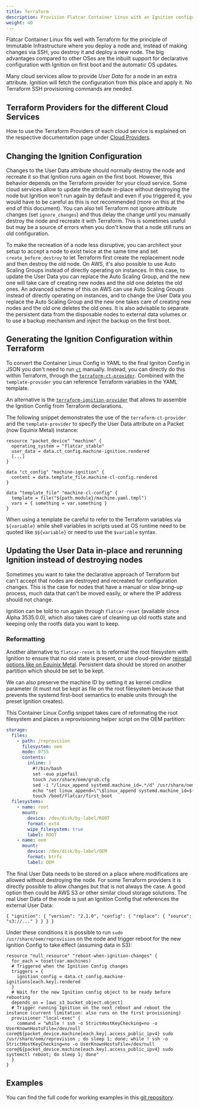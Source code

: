```yaml
---
title: Terraform
description: Provision Flatcar Container Linux with an Ignition configuration through Terraform
weight: 40
---
```


Flatcar Container Linux fits well with Terraform for the principle of Immutable Infrastructure where you deploy a node and, instead of making changes via SSH, you destroy it and deploy a new node.
The big advantages compared to other OSes are the inbuilt support for declarative configuration with Ignition on first boot and the automatic OS updates.

Many cloud services allow to provide _User Data_ for a node in an extra attribute. Ignition will fetch the configuration from this place and apply it. No Terraform SSH provisioning commands are needed.

## Terraform Providers for the different Cloud Services

How to use the Terraform Providers of each cloud service is explained on the respective documentation page under [Cloud Providers][cloud].

## Changing the Ignition Configuration

Changes to the User Data attribute should normally destroy the node and recreate it so that Ignition runs again on the first boot.
However, this behavior depends on the Terraform provider for your cloud service.
Some cloud services allow to update the attribute in-place without destroying the node but Ignition won't run again by default and even if you triggered it, you would have to be careful as this is not recommended (more on this at the end of this document).
You can also tell Terraform not ignore attribute changes (set `ignore_changes`) and thus delay the change until you manually destroy the node and recreate it with Terraform.
This is sometimes useful but may be a source of errors when you don't know that a node still runs an old configuration.

To make the recreation of a node less disruptive, you can architect your setup to accept a node to exist twice at the same time and set `create_before_destroy` to let Terraform first create the replacement node and then destroy the old node.
On AWS, it's also possible to use Auto Scaling Groups instead of directly operating on instances. In this case, to update the User Data you can replace the Auto Scaling Group, and the new one will take care of creating new nodes and the old one deletes the old ones.
An advanced scheme of this on AWS can use Auto Scaling Groups instead of directly operating on instances, and to change the User Data you replace the Auto Scaling Group and the new one takes care of creating new nodes and the old one deletes the old ones.
It is also advisable to separate the persistent data from the disposable nodes to external data volumes or to use a backup mechanism and inject the backup on the first boot.

## Generating the Ignition Configuration within Terraform

To convert the Container Linux Config in YAML to the final Igniton Config in JSON you don't need to run [`ct`][ct] manually. Instead, you can directly do this within Terraform, through the [`terraform-ct-provider`][terraform-ct-provider].
Combined with the `template-provider` you can reference Terraform variables in the YAML template.

An alternative is the [`terraform-ignition-provider`][terraform-ignition-provider] that allows to assemble the Ignition Config from Terraform declarations.

The following snippet demonstrates the use of the `terraform-ct-provider` and the `template-provider` to specify the User Data attribute on a Packet (now Equinix Metal) instance:

```
resource "packet_device" "machine" {
  operating_system = "flatcar_stable"
  user_data = data.ct_config.machine-ignition.rendered
  [...]
}

data "ct_config" "machine-ignition" {
  content = data.template_file.machine-cl-config.rendered
}

data "template_file" "machine-cl-config" {
  template = file("${path.module}/machine.yaml.tmpl")
  vars = { something = var.something }
}
```

When using a template be careful to refer to the Terraform variables via `${variable}` while shell variables in scripts used at OS runtime need to be quoted like `$${variable}` or need to use the `$variable` syntax.

## Updating the User Data in-place and rerunning Ignition instead of destroying nodes

Sometimes you want to take the declarative approach of Terraform but can't accept that nodes are destroyed and recreated for configuration changes.
This is the case for nodes that have a manual or slow bring-up process, much data that can't be moved easily, or where the IP address should not change.

Ignition can be told to run again through `flatcar-reset` (available since Alpha 3535.0.0), which also takes care of cleaning up old rootfs state and keeping only the rootfs data you want to keep.

### Reformatting

Another alternative to `flatcar-reset` is to reformat the root filesystem with Ignition to ensure that no old state is present, or use cloud-provider [reinstall options like on Equinix Metal](https://registry.terraform.io/providers/equinix/equinix/latest/docs/resources/equinix_metal_device#reinstall).
Persistent data should be stored on another partition which should be set to be kept.

We can also preserve the machine ID by setting it as kernel cmdline parameter (it must not be kept as file on the root filesystem because that prevents the systemd first-boot semantics to enable units through the preset Ignition creates).

This Container Linux Config snippet takes care of reformating the root filesystem and places a reprovisioning helper script on the OEM partition:

```yaml
storage:
  files:
    - path: /reprovision
      filesystem: oem
      mode: 0755
      contents:
        inline: |
          #!/bin/bash
          set -euo pipefail
          touch /usr/share/oem/grub.cfg
          sed -i "/linux_append systemd.machine_id=.*/d" /usr/share/oem/grub.cfg
          echo "set linux_append=\"\$linux_append systemd.machine_id=$(cat /etc/machine-id)\"" >> /usr/share/oem/grub.cfg
          touch /boot/flatcar/first_boot
  filesystems:
    - name: root
      mount:
        device: /dev/disk/by-label/ROOT
        format: ext4
        wipe_filesystem: true
        label: ROOT
    - name: oem
      mount:
        device: /dev/disk/by-label/OEM
        format: btrfs
        label: OEM
```

The final User Data needs to be stored on a place where modifications are allowed without destroying the node.
For some Terraform providers it is directly possible to allow changes but that is not always the case.
A good option then could be AWS S3 or other similar cloud storage solutions.
The real User Data of the node is just an Ignition Config that references the external User Data:

```
{ "ignition": { "version": "2.1.0", "config": { "replace": { "source": "s3://..." } } } }
```

Under these conditions it is possible to run `sudo /usr/share/oem/reprovision` on the node and trigger reboot for the new Ignition Config to take effect (assuming data in S3):

```
resource "null_resource" "reboot-when-ignition-changes" {
  for_each = toset(var.machines)
  # Triggered when the Ignition Config changes
  triggers = {
    ignition_config = data.ct_config.machine-ignitions[each.key].rendered
  }
  # Wait for the new Ignition config object to be ready before rebooting
  depends_on = [aws_s3_bucket_object.object]
  # Trigger running Ignition on the next reboot and reboot the instance (current limitation: also runs on the first provisioning)
  provisioner "local-exec" {
    command = "while ! ssh -o StrictHostKeyChecking=no -o UserKnownHostsFile=/dev/null core@${packet_device.machine[each.key].access_public_ipv4} sudo /usr/share/oem/reprovision ; do sleep 1; done; while ! ssh -o StrictHostKeyChecking=no -o UserKnownHostsFile=/dev/null core@${packet_device.machine[each.key].access_public_ipv4} sudo systemctl reboot; do sleep 1; done"
  }
}
```

## Examples

You can find the full code for working examples in this [git repository][example-repo].


[cloud]: ../../installing/cloud/
[ct]: ../container-linux-config-transpiler/
[terraform-ct-provider]: https://registry.terraform.io/providers/poseidon/ct/latest
[terraform-ignition-provider]: https://www.terraform.io/docs/providers/ignition/index.html
[boot-process]: ../ignition/boot-process/#reprovisioning
[example-repo]: https://github.com/kinvolk/flatcar-terraform
